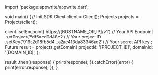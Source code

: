 import 'package:appwrite/appwrite.dart';

void main() { // Init SDK
  Client client = Client();
  Projects projects = Projects(client);

  client
    .setEndpoint('https://[HOSTNAME_OR_IP]/v1') // Your API Endpoint
    .setProject('5df5acd0d48c2') // Your project ID
    .setKey('919c2d18fb5d4...a2ae413da83346ad2') // Your secret API key
  ;
  Future result = projects.getDomain(
    projectId: '[PROJECT_ID]',
    domainId: '[DOMAIN_ID]',
  );

  result
    .then((response) {
      print(response);
    }).catchError((error) {
      print(error.response);
  });
}
